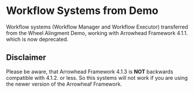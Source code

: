 # Workflow Systems from Demo

Workflow systems (Workflow Manager and Workflow Executor) transferred from the Wheel Alingment Demo, working with Arrowhead Framework 4.1.1. which is now deprecated.

## Disclaimer
Please be aware, that Arrowhead Framework 4.1.3 is __NOT__ backwards compatible with 4.1.2. or less. So this systems will not work if you are using the newer version of the Arrowheaf Framework.
